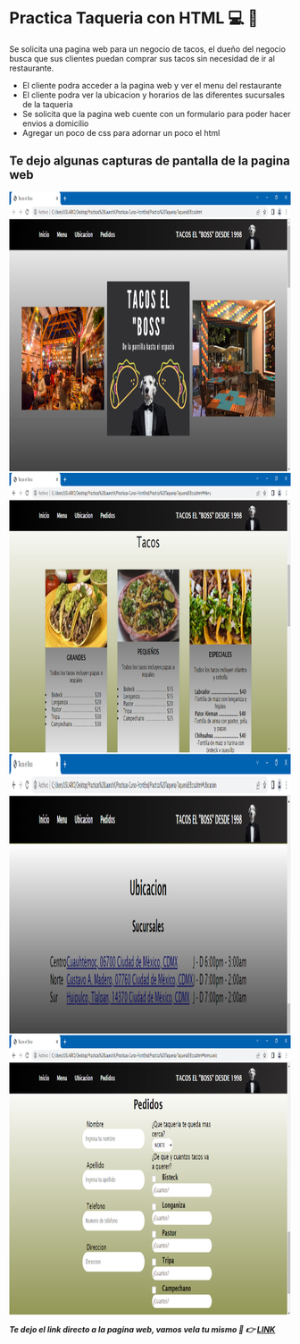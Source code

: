 # Practica Taqueria con HTML :computer: :taco:
Se solicita una pagina web para un negocio de tacos, el dueño del negocio busca que sus clientes puedan
comprar sus tacos sin necesidad de ir al restaurante.

- El cliente podra acceder a la pagina web y ver el menu del restaurante
- El cliente podra ver la ubicacion y horarios de las diferentes sucursales de la taqueria
- Se solicita que la pagina web cuente con un formulario para poder hacer envios a domicilio
- Agregar un poco de css para adornar un poco el html

## Te dejo algunas capturas de pantalla de la pagina web

<img src="./Img/cap1.PNG" alt="Inicio" height="500">
<img src="./Img/cap2.PNG" alt="Inicio" height="500">
<img src="./Img/cap3.PNG" alt="Inicio" height="500">
<img src="./Img/cap4.PNG" alt="Inicio" height="500">

***Te dejo el link directo a la pagina web, vamos vela tu mismo :eyes: :point_right: [LINK]()***